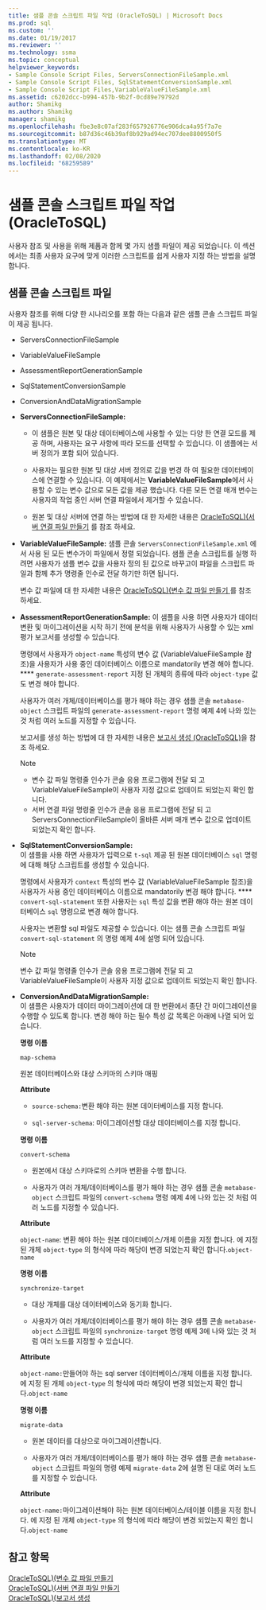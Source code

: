 ```yaml
---
title: 샘플 콘솔 스크립트 파일 작업 (OracleToSQL) | Microsoft Docs
ms.prod: sql
ms.custom: ''
ms.date: 01/19/2017
ms.reviewer: ''
ms.technology: ssma
ms.topic: conceptual
helpviewer_keywords:
- Sample Console Script Files, ServersConnectionFileSample.xml
- Sample Console Script Files, SqlStatementConversionSample.xml
- Sample Console Script Files,VariableValueFileSample.xml
ms.assetid: c6202dcc-b994-457b-9b2f-0cd89e79792d
author: Shamikg
ms.author: Shamikg
manager: shamikg
ms.openlocfilehash: fbe3e8c07af283f657926776e906dca4a95f7a7e
ms.sourcegitcommit: b87d36c46b39af8b929ad94ec707dee8800950f5
ms.translationtype: MT
ms.contentlocale: ko-KR
ms.lasthandoff: 02/08/2020
ms.locfileid: "68259589"
---
```

# <a name="working-with-the-sample-console-script-files-oracletosql"></a>샘플 콘솔 스크립트 파일 작업(OracleToSQL)
사용자 참조 및 사용을 위해 제품과 함께 몇 가지 샘플 파일이 제공 되었습니다. 이 섹션에서는 최종 사용자 요구에 맞게 이러한 스크립트를 쉽게 사용자 지정 하는 방법을 설명 합니다.  
  
## <a name="sample-console-script-files"></a>샘플 콘솔 스크립트 파일  
사용자 참조를 위해 다양 한 시나리오를 포함 하는 다음과 같은 샘플 콘솔 스크립트 파일이 제공 됩니다.  
  
-   ServersConnectionFileSample  
  
-   VariableValueFileSample  
  
-   AssessmentReportGenerationSample  
  
-   SqlStatementConversionSample  
  
-   ConversionAndDataMigrationSample  
  
-   **ServersConnectionFileSample:**  
  
    -   이 샘플은 원본 및 대상 데이터베이스에 사용할 수 있는 다양 한 연결 모드를 제공 하며, 사용자는 요구 사항에 따라 모드를 선택할 수 있습니다. 이 샘플에는 서버 정의가 포함 되어 있습니다.  
  
    -   사용자는 필요한 원본 및 대상 서버 정의로 값을 변경 하 여 필요한 데이터베이스에 연결할 수 있습니다. 이 예제에서는 **VariableValueFileSample**에서 사용할 수 있는 변수 값으로 모든 값을 제공 했습니다.  다른 모든 연결 매개 변수는 사용자의 작업 중인 서버 연결 파일에서 제거할 수 있습니다.  
  
    -   원본 및 대상 서버에 연결 하는 방법에 대 한 자세한 내용은 [OracleToSQL&#41;&#40;서버 연결 파일 만들기](../../ssma/oracle/creating-the-server-connection-files-oracletosql.md) 를 참조 하세요.  
  
-   **VariableValueFileSample:** 샘플 콘솔 `ServersConnectionFileSample.xml` 에서 사용 된 모든 변수가이 파일에서 정렬 되었습니다. 샘플 콘솔 스크립트를 실행 하려면 사용자가 샘플 변수 값을 사용자 정의 된 값으로 바꾸고이 파일을 스크립트 파일과 함께 추가 명령줄 인수로 전달 하기만 하면 됩니다.  
  
    변수 값 파일에 대 한 자세한 내용은 [OracleToSQL&#41;&#40;변수 값 파일 만들기 ](../../ssma/oracle/creating-variable-value-files-oracletosql.md)를 참조 하세요.  
  
-   **AssessmentReportGenerationSample:** 이 샘플을 사용 하면 사용자가 데이터 변환 및 마이그레이션을 시작 하기 전에 분석을 위해 사용자가 사용할 수 있는 xml 평가 보고서를 생성할 수 있습니다.  
  
    명령에서 사용자가 `object-name` 특성의 변수 값 (VariableValueFileSample 참조)을 사용자가 사용 중인 데이터베이스 이름으로 mandatorily 변경 해야 합니다. **** `generate-assessment-report` 지정 된 개체의 종류에 따라 `object-type` 값도 변경 해야 합니다.  
  
    사용자가 여러 개체/데이터베이스를 평가 해야 하는 경우 샘플 콘솔 `metabase-object` 스크립트 파일의 `generate-assessment-report` 명령 예제 4에 나와 있는 것 처럼 여러 노드를 지정할 수 있습니다.  
  
    보고서를 생성 하는 방법에 대 한 자세한 내용은 [보고서 생성 &#40;OracleToSQL&#41;](../../ssma/oracle/generating-reports-oracletosql.md)을 참조 하세요.  
  
    > [!NOTE]  
    > -   변수 값 파일 명령줄 인수가 콘솔 응용 프로그램에 전달 되 고 VariableValueFileSample이 사용자 지정 값으로 업데이트 되었는지 확인 합니다.  
    > -   서버 연결 파일 명령줄 인수가 콘솔 응용 프로그램에 전달 되 고 ServersConnectionFileSample이 올바른 서버 매개 변수 값으로 업데이트 되었는지 확인 합니다.  
  
-   **SqlStatementConversionSample:**  
    이 샘플을 사용 하면 사용자가 입력으로 `t-sql` 제공 된 원본 데이터베이스 `sql` 명령에 대해 해당 스크립트를 생성할 수 있습니다.  
  
    명령에서 사용자가 `context` 특성의 변수 값 (VariableValueFileSample 참조)을 사용자가 사용 중인 데이터베이스 이름으로 mandatorily 변경 해야 합니다. **** `convert-sql-statement` 또한 사용자는 `sql` 특성 값을 변환 해야 하는 원본 데이터베이스 `sql` 명령으로 변경 해야 합니다.  
  
    사용자는 변환할 sql 파일도 제공할 수 있습니다. 이는 샘플 콘솔 스크립트 파일 `convert-sql-statement` 의 명령 예제 4에 설명 되어 있습니다.  
  
    > [!NOTE]  
    > 변수 값 파일 명령줄 인수가 콘솔 응용 프로그램에 전달 되 고 VariableValueFileSample이 사용자 지정 값으로 업데이트 되었는지 확인 합니다.  
  
-   **ConversionAndDataMigrationSample:**  
     이 샘플은 사용자가 데이터 마이그레이션에 대 한 변환에서 종단 간 마이그레이션을 수행할 수 있도록 합니다. 변경 해야 하는 필수 특성 값 목록은 아래에 나열 되어 있습니다.  
  
    **명령 이름**  
  
    `map-schema`  
  
    원본 데이터베이스와 대상 스키마의 스키마 매핑  
  
    **Attribute**  
  
    -   `source-schema:`변환 해야 하는 원본 데이터베이스를 지정 합니다.  
  
    -   `sql-server-schema`: 마이그레이션할 대상 데이터베이스를 지정 합니다.  
  
    **명령 이름**  
  
    `convert-schema`  
  
    -   원본에서 대상 스키마로의 스키마 변환을 수행 합니다.  
  
    -   사용자가 여러 개체/데이터베이스를 평가 해야 하는 경우 샘플 콘솔 `metabase-object` 스크립트 파일의 `convert-schema` 명령 예제 4에 나와 있는 것 처럼 여러 노드를 지정할 수 있습니다.  
  
    **Attribute**  
  
    `object-name`: 변환 해야 하는 원본 데이터베이스/개체 이름을 지정 합니다. 에 지정 된 개체 `object-type` 의 형식에 따라 해당이 변경 되었는지 확인 합니다.`object-name`  
  
    **명령 이름**  
  
    `synchronize-target`  
  
    -   대상 개체를 대상 데이터베이스와 동기화 합니다.  
  
    -   사용자가 여러 개체/데이터베이스를 평가 해야 하는 경우 샘플 콘솔 `metabase-object` 스크립트 파일의 `synchronize-target` 명령 예제 3에 나와 있는 것 처럼 여러 노드를 지정할 수 있습니다.  
  
    **Attribute**  
  
    `object-name:`만들어야 하는 sql server 데이터베이스/개체 이름을 지정 합니다. 에 지정 된 개체 `object-type` 의 형식에 따라 해당이 변경 되었는지 확인 합니다.`object-name`  
  
    **명령 이름**  
  
    `migrate-data`  
  
    -   원본 데이터를 대상으로 마이그레이션합니다.  
  
    -   사용자가 여러 개체/데이터베이스를 평가 해야 하는 경우 샘플 콘솔 `metabase-object` 스크립트 파일의 명령 예제 `migrate-data` 2에 설명 된 대로 여러 노드를 지정할 수 있습니다.  
  
    **Attribute**  
  
    `object-name:`마이그레이션해야 하는 원본 데이터베이스/테이블 이름을 지정 합니다. 에 지정 된 개체 `object-type` 의 형식에 따라 해당이 변경 되었는지 확인 합니다.`object-name`  
  
## <a name="see-also"></a>참고 항목  
[OracleToSQL&#41;&#40;변수 값 파일 만들기](../../ssma/oracle/creating-variable-value-files-oracletosql.md)  
[OracleToSQL&#41;&#40;서버 연결 파일 만들기](../../ssma/oracle/creating-the-server-connection-files-oracletosql.md)  
[OracleToSQL&#41;&#40;보고서 생성](../../ssma/oracle/generating-reports-oracletosql.md)  
  
